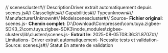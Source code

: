 // scenescluster#// DescriptionDriver extrait automatiquement depuis scenes.js#// Classelights#// Capabilities#// Typeunknown#// ManufacturerUnknown#// Modelscenescluster#// Source- **Fichier original**: scenes.js- **Chemin complet**: D:\Download\Compressed\com.tuya.zigbee-SDK3_2\com.tuya.zigbee-SDK3\node_modules\zigbee-clusters\lib\clusters\scenes.js- **Extrait le**: 2025-08-05T08:36:31.870Z#// Limitations- Driver extrait automatiquement- Ncessite tests et validation- Source: scenes.js#// Statut En attente de validation